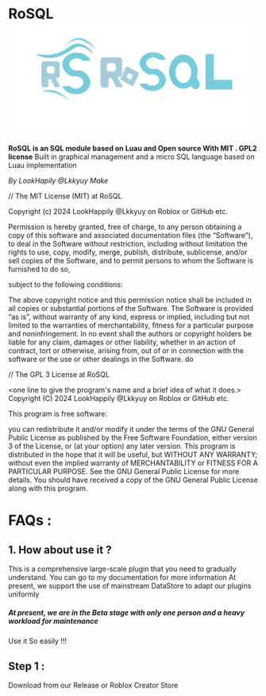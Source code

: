 # RoSQL ![caption|width](https://raw.githubusercontent.com/LookHappilyRBX/RoSQL/Games/image/MdAbout/FullRoSQLLogoImage.png)
**RoSQL is an SQL module based on Luau and Open source With MIT . GPL2 license**
Built in graphical management and a micro SQL language based on Luau implementation

*By LookHapily @Lkkyuy Make*

// The MIT License (MIT) at RoSQL 

Copyright (c) 2024 LookHappily @Lkkyuy on Roblox or GitHub etc.

Permission is hereby granted, free of charge,
to any person obtaining a copy of this software and associated documentation files (the “Software”),
to deal in the Software without restriction, including without limitation the rights to use, copy, modify, merge, publish, 
distribute, sublicense, and/or sell copies of the Software, and to permit persons to whom the Software is furnished to do so, 

subject to the following conditions:

The above copyright notice and this permission notice shall be included in all copies or substantial portions of the Software.
The Software is provided “as is”, without warranty of any kind, express or implied, including
but not limited to the warranties of merchantability, fitness for a particular purpose and noninfringement. In no event shall the authors
or copyright holders be liable for any claim, damages or other liability, whether in an action of contract, tort 
or otherwise, arising from, out of or in connection with the software or the use or other dealings in the Software. do
		
		
		
// The GPL 3 License at RoSQL

<one line to give the program's name and a brief idea of what it does.> 
Copyright (C) 2024 LookHappily @Lkkyuy on Roblox or GitHub etc.

This program is free software:

you can redistribute it and/or modify it under the terms of the GNU General Public License
as published by the Free Software Foundation, either version 3 of the License,
or (at your option) any later version. This program is distributed in the hope that it will be useful,
but WITHOUT ANY WARRANTY; without even the implied warranty of MERCHANTABILITY or FITNESS FOR A PARTICULAR PURPOSE. 
See the GNU General Public License for more details. 
You should have received a copy of the GNU General Public License along with this program.


# FAQs :

 ##  1. How about use it ? 
 This is a comprehensive large-scale plugin that you need to gradually understand. You can go to my documentation for more information At present, we support the use of mainstream DataStore to adapt our plugins uniformly
##### At present, we are in the Beta stage with only one person and a heavy workload for maintenance

Use it So easily !!!

## Step 1 :
Download from our Release or Roblox Creator Store
